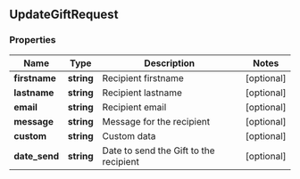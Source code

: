 ## UpdateGiftRequest

### Properties
Name | Type | Description | Notes
------------ | ------------- | ------------- | -------------
**firstname** | **string** | Recipient firstname | [optional] 
**lastname** | **string** | Recipient lastname | [optional] 
**email** | **string** | Recipient email | [optional] 
**message** | **string** | Message for the recipient | [optional] 
**custom** | **string** | Custom data | [optional] 
**date_send** | **string** | Date to send the Gift to the recipient | [optional] 


